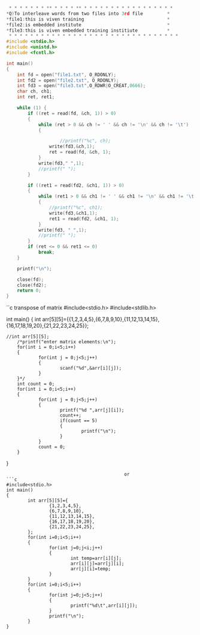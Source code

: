 ```c
 * * * * * * * ** * * * * ** * * * * * * * * * * * * * * * * * 
*Q)To interleave words from two files into 3rd file         *
*file1:this is viven training                               *
*file2:is embedded institute                                *
*file3:this is viven embedded training institiute           *
 * * * * * * * * * * * * * * * * * * * * * * * * * * * * * * * * 
#include <stdio.h>
#include <unistd.h>
#include <fcntl.h>

int main()
{
    int fd = open("file1.txt", O_RDONLY);
    int fd2 = open("file2.txt", O_RDONLY);
    int fd3 = open("file3.txt",O_RDWR|O_CREAT,0666);
    char ch, ch1;
    int ret, ret1;

    while (1) {
        if ((ret = read(fd, &ch, 1)) > 0)
        {
            while (ret > 0 && ch != ' ' && ch != '\n' && ch != '\t')
            {

                    //printf("%c", ch);
                write(fd3,&ch,1);
                ret = read(fd, &ch, 1);
            }
            write(fd3," ",1);
            //printf(" ");
        }

        if ((ret1 = read(fd2, &ch1, 1)) > 0)
        {
            while (ret1 > 0 && ch1 != ' ' && ch1 != '\n' && ch1 != '\t')
            {
                //printf("%c", ch1);
                write(fd3,&ch1,1);
                ret1 = read(fd2, &ch1, 1);
            }
            write(fd3, " ",1);
            //printf(" ");
        }
        if (ret <= 0 && ret1 <= 0)
            break;
    }

    printf("\n");

    close(fd);
    close(fd2);
    return 0;
}

```
``c
transpose of matrix
#include<stdio.h>
#include<stdlib.h>

int main()
{
        int arr[5][5]={{1,2,3,4,5},{6,7,8,9,10},{11,12,13,14,15},{16,17,18,19,20},{21,22,23,24,25}};


    //int arr[5][5];
        /*printf("enter matrix elements:\n");
        for(int i = 0;i<5;i++)
        {
                for(int j = 0;j<5;j++)
                {
                        scanf("%d",&arr[i][j]);
                }
        }*/
        int count = 0;
        for(int i = 0;i<5;i++)
        {
                for(int j = 0;j<5;j++)
                {
                        printf("%d ",arr[j][i]);
                        count++;
                        if(count == 5)
                        {
                                printf("\n");
                        }
                }
                count = 0;
        }
}
```
                                            or
```c
#include<stdio.h>
int main()
{
        int arr[5][5]={
                {1,2,3,4,5},
                {6,7,8,9,10},
                {11,12,13,14,15},
                {16,17,18,19,20},
                {21,22,23,24,25},
        };
        for(int i=0;i<5;i++)
        {
                for(int j=0;j<i;j++)
                {
                        int temp=arr[i][j];
                        arr[i][j]=arr[j][i];
                        arr[j][i]=temp;
                }
        }
        for(int i=0;i<5;i++)
        {
                for(int j=0;j<5;j++)
                {
                        printf("%d\t",arr[i][j]);
                }
                printf("\n");
        }
}
```
